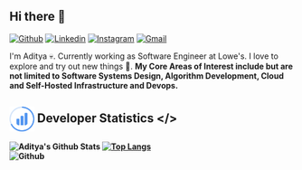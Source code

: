 ## Hi there 👋 
[![Github](https://img.shields.io/badge/-Github-000?style=flat&logo=Github&logoColor=white)](https://github.com/ydasc815)
[![Linkedin](https://img.shields.io/badge/-LinkedIn-blue?style=flat&logo=Linkedin&logoColor=white)](https://www.linkedin.com/in/ydasc815/)
[![Instagram](https://img.shields.io/badge/-Instagram-c13584?style=flat&labelColor=c13584&logo=instagram&logoColor=white)](https://www.instagram.com/this.is.adiii)
[![Gmail](https://img.shields.io/badge/-Gmail-c14438?style=flat&logo=Gmail&logoColor=white)](mailto:icgadi99@gmail.com)

I'm Aditya 💀. Currently working as Software Engineer at Lowe's. I love to explore and try out new things 🚀. <b>
My Core Areas of Interest include but are not limited to Software Systems Design, Algorithm Development, Cloud and Self-Hosted Infrastructure and Devops.

## <img height="44dp" src="https://github.com/ydasc815/ydasc815/blob/master/stats.svg" align="center"/> Developer Statistics </>

![Aditya's Github Stats](https://github-readme-stats.vercel.app/api?username=ydasc815&show_icons=true&theme=buefy&count_private="true"&hide_border=true&hide=issues,stars) [![Top Langs](https://github-readme-stats.vercel.app/api/top-langs/?username=ydasc815&layout=compact&theme=buefy&hide_border=true)](https://github.com/anuraghazra/github-readme-stats)
<img width="100%" height="228dp" align="right" alt="Github" src="https://raw.githubusercontent.com/onimur/.github/master/.resources/git-header.svg" />

